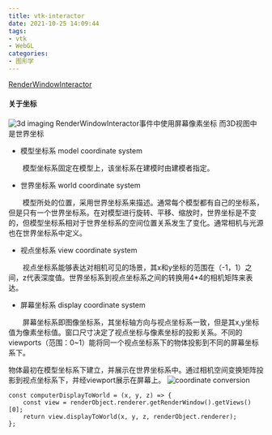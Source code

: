 ```yaml
---
title: vtk-interactor
date: 2021-10-25 14:09:44
tags:
- vtk
- WebGL
categories: 
- 图形学
---
```

[RenderWindowInteractor](https://kitware.github.io/vtk-js/api/Rendering_Core_RenderWindowInteractor.html)

#### 关于坐标
![3d imaging](https://tva2.sinaimg.cn/large/a60edd42gy1gw0ksspr0fj20et0bxgn3.jpg)
RenderWindowInteractor事件中使用屏幕像素坐标
而3D视图中是世界坐标
+ 模型坐标系 model coordinate system

　　模型坐标系固定在模型上，该坐标系在建模时由建模者指定。

+ 世界坐标系 world coordinate system

　　模型所处的位置，采用世界坐标系来描述。通常每个模型都有自己的坐标系，但是只有一个世界坐标系。在对模型进行旋转、平移、缩放时，世界坐标是不变的，但模型坐标系相对于世界坐标系的空间位置关系发生了变化。通常相机与光源也在世界坐标系中定义。

+ 视点坐标系 view coordinate system

　　视点坐标系能够表达对相机可见的场景，其x和y坐标的范围在（-1，1）之间，z代表深度值。世界坐标系到视点坐标系之间的转换用4*4的相机矩阵来表达。

+ 屏幕坐标系 display coordinate system

 　　屏幕坐标系即图像坐标系，其坐标轴方向与视点坐标系一致，但是其x,y坐标值为像素坐标值。窗口尺寸决定了视点坐标与像素坐标的投影关系。不同的viewports（范围：0~1）能将同一个视点坐标系下的物体投影到不同的屏幕坐标系下。

物体最初在模型坐标系下建立，并展示在世界坐标系中。通过相机空间变换矩阵投影到视点坐标系下，并经viewport展示在屏幕上。
![coordinate conversion](https://i0.wp.com/tvax4.sinaimg.cn/large/a60edd42gy1gw0ktswtv8j20my0hiq3z.jpg)

```
const computerDisplayToWorld = (x, y, z) => {
    const view = renderObject.renderer.getRenderWindow().getViews()[0];
    return view.displayToWorld(x, y, z, renderObject.renderer);
};
```